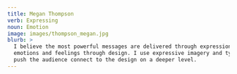 ```yaml
---
title: Megan Thompson
verb: Expressing
noun: Emotion
image: images/thompson_megan.jpg
blurb: >
  I believe the most powerful messages are delivered through expression of
  emotions and feelings through design. I use expressive imagery and type to
  push the audience connect to the design on a deeper level.
---
```

